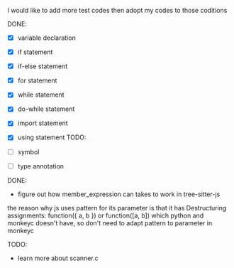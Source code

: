 I would like to add more test codes then adopt my codes to those coditions

DONE:
- [x] variable declaration
- [x] if statement
- [x] if-else statement
- [x] for statement
- [x] while statement
- [x] do-while statement
- [x] import statement
- [x] using statement
TODO:
- [ ] symbol
- [ ] type annotation




DONE:
- figure out how member_expression can takes to work in tree-sitter-js

the reason why js uses pattern for its parameter is that it has 
Destructuring assignments: function({ a, b }) or function([a, b])
which python and monkeyc doesn't have, so don't need to adapt pattern to parameter in monkeyc



TODO:
- learn more about scanner.c
